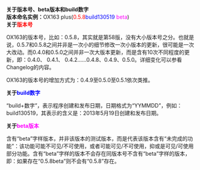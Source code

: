 <strong>关于版本号、beta版本和build数字</strong><br />
<strong>版本命名实例：</strong>OX163 plus(<font color='#ff0000'>0.5.8</font><font color='#0000ff'>build130519</font> <font color='#ff00ff'>beta</font>)<br />
<strong>关于<font color='#ff0000'>版本号</font></strong>

OX163的版本号，比如：0.5.8，其实就是第58版，没有大小版本号之分。也就是说，0.5.7和0.5.8之间并非是一次小的细节修改一次小版本的更新，很可能是一次大改动。而0.4.0和0.5.0之间并非一次大版本更新，而是含有10次不同程度的更新，即：0.4.0、 0.4.1、 0.4.2……0.4.8、0.4.9、0.5.0。详细变化可以参看Changelog的内容。

OX163的版本号的增加方式为：0.4.9至0.5.0至0.5.1依次类推。<br />

<strong>关于<font color='#0000ff'>build数字</font></strong>

“build+数字”，表示程序创建和发布日期，日期格式为“YYMMDD”，例如：build130519，其表示的含义是：2013年5月19日创建和发布日期。<br />

<strong>关于<font color='#ff00ff'>beta版本</font></strong>

含有“beta”字样版本，并非该版本的测试版本，而是代表该版本含有“未完成的功能”：该功能可能不可见/不可使用，或者可能可见/不可使用，抑或是可见/可使用部分功能。含有“beta”字样的版本不会存在同版本号不含有“beta”字样的版本，即：如果存在“0.5.8beta”则不会有“0.5.8”存在。